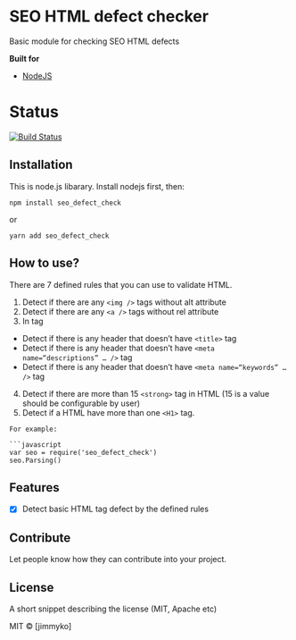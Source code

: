 

# SEO HTML defect checker
Basic module for checking SEO HTML defects

<b>Built for</b>
- [NodeJS](https://nodejs.org)

# Status

[![Build Status](https://travis-ci.org/doha99/seo-html-defect-checker.svg?branch=master)](https://travis-ci.org/doha99/seo-html-defect-checker)

## Installation

This is node.js libarary. Install nodejs first, then:

```npm install seo_defect_check```

or

```yarn add seo_defect_check ```

## How to use?

There are 7 defined rules that you can use to validate HTML.

1. Detect if there are any `<img />` tags without alt attribute
2. Detect if there are any `<a />` tags without rel attribute
3. In <head> tag
* Detect if there is any header that doesn’t have `<title>` tag
* Detect if there is any header that doesn’t have `<meta name=“descriptions” … />` tag
* Detect if there is any header that doesn’t have `<meta name=“keywords” … />` tag
4. Detect if there are more than 15 `<strong>` tag in HTML (15 is a value should be configurable by user)
5. Detect if a HTML have more than one `<H1>` tag.

```
For example:

```javascript
var seo = require('seo_defect_check')
seo.Parsing()
```

## Features

- [x] Detect basic HTML tag defect by the defined rules

## Contribute

Let people know how they can contribute into your project.

## License
A short snippet describing the license (MIT, Apache etc)

MIT © [jimmyko]

